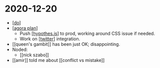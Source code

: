 # 2020-12-20

- [[do]]
- [[agora plan]]
  - Push [[hypothes.is]] to prod, working around CSS issue if needed.
  - Work on [[twitter]] integration.
- [[queen's gambit]] has been just OK; disappointing.
- Noded:
  - [[nick szabo]]
- [[amir]] told me about [[conflict vs mistake]]

[//begin]: # "Autogenerated link references for markdown compatibility"
[do]: ../do "Do"
[agora plan]: ../agora-plan "Agora Plan"
[hypothes.is]: ../hypothes.is "hypothes.is"
[twitter]: ../twitter "Twitter"
[//end]: # "Autogenerated link references"